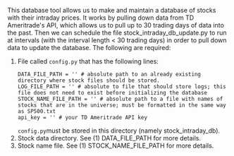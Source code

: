 This database tool allows us to make and maintain a database of stocks with their intraday prices. It works by pulling down data from TD Ameritrade's API, which allows us to pull up to 30 trading days of data into the past. Then we can schedule the file stock_intraday_db_update.py to run at intervals (with the interval length < 30 trading days) in order to pull down data to update the database. The following are required:

1. File called ```config.py``` that has the following lines:
    ```
    DATA_FILE_PATH = '' # absolute path to an already existing directory where stock files should be stored.
    LOG_FILE_PATH = '' # absolute to file that should store logs; this file does not need to exist before initializing the database
    STOCK_NAME_FILE_PATH = '' # absolute path to a file with names of stocks that are in the universe; must be formatted in the same way as SP500.txt
    api_key = '' # your TD Ameritrade API key 
    ```
    ```config.py```must be stored in this directory (namely stock_intraday_db).
2. Stock data directory. See (1) DATA_FILE_PATH for more details.
3. Stock name file. See (1) STOCK_NAME_FILE_PATH for more details.
